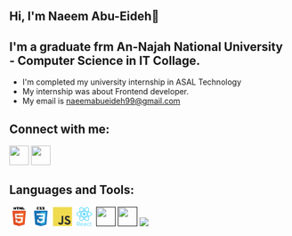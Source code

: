 ## Hi, I'm Naeem Abu-Eideh👋


## I'm a graduate frm An-Najah National University - Computer Science in IT Collage.

- I'm completed my university internship in ASAL Technology
- My internship was about Frontend developer.
- My email is naeemabueideh99@gmail.com


## Connect with me:
<a href="https://www.linkedin.com/in/naeem-abu-eideh-883560316/"><img src="https://raw.githubusercontent.com/rahuldkjain/github-profile-readme-generator/master/src/images/icons/Social/linked-in-alt.svg" width="35px" height="35px"></a>
<a href="https://leetcode.com/u/naeemabueideh/"><img src="https://raw.githubusercontent.com/rahuldkjain/github-profile-readme-generator/master/src/images/icons/Social/leet-code.svg" width="35px" height="35px"></a>

## Languages and Tools:
<a href=""><img src="https://raw.githubusercontent.com/devicons/devicon/master/icons/html5/html5-original-wordmark.svg" width="35px" height="35px"></a>
<a href=""><img src="https://raw.githubusercontent.com/devicons/devicon/master/icons/css3/css3-original-wordmark.svg" width="35px" height="35px"></a>
<a href=""><img src="https://raw.githubusercontent.com/devicons/devicon/master/icons/javascript/javascript-original.svg" width="35px" height="35px"></a>
<a href=""><img src="https://raw.githubusercontent.com/devicons/devicon/master/icons/react/react-original-wordmark.svg" width="35px" height="35px"></a>
<a href=""><img src="https://media.licdn.com/dms/image/D4E12AQFZ22tCQSGwDw/article-cover_image-shrink_600_2000/0/1687615910475?e=2147483647&v=beta&t=e0Dz4ia72MRYikHW_0Pc0JoAKJ3sFH3Vd5VO1RyAFPs" width="35px" height="35px"></a>
<a href=""><img src="https://i0.wp.com/junilearning.com/wp-content/uploads/2020/06/python-programming-language.webp?fit=1920%2C1920&ssl=1" width="35px" height="35px"></a>
<a href=""><img src="https://minhphanjavahome.wordpress.com/wp-content/uploads/2019/04/java_logo_640.jpg"></a>

<!--
**NaeemAbu-Eideh/NaeemAbu-Eideh** is a ✨ _special_ ✨ repository because its `README.md` (this file) appears on your GitHub profile.

Here are some ideas to get you started:

- 🔭 I’m currently working on ...
- 🌱 I’m currently learning ...
- 👯 I’m looking to collaborate on ...
- 🤔 I’m looking for help with ...
- 💬 Ask me about ...
- 📫 How to reach me: ...
- 😄 Pronouns: ...
- ⚡ Fun fact: ...
<a herf="https://www.linkedin.com/in/naeem-abu-eideh-883560316/"><img src="https://raw.githubusercontent.com/rahuldkjain/github-profile-readme-generator/master/src/images/icons/Social/linked-in-alt.svg" width="35px" height="35px"></a>
-->
